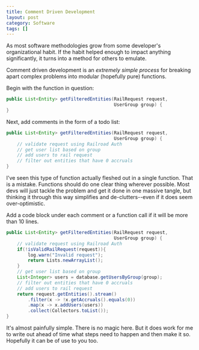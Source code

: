 ```yaml
---
title: Comment Driven Development
layout: post
category: Software
tags: []
---
```

As most software methodologies grow from some developer's organizational habit. If the habit helped enough to impact anything significantly, it turns into a method for others to emulate.

Comment driven development is an _extremely simple process_ for breaking apart complex problems into modular (hopefully pure) functions.

<!-- more -->

Begin with the function in question:

```java
public List<Entity> getFilteredEntities(RailRequest request, 
                                        UserGroup group) {
}
```

Next, add comments in the form of a todo list:

```java
public List<Entity> getFilteredEntities(RailRequest request, 
                                        UserGroup group) {
    // validate request using Railroad Auth
    // get user list based on group
    // add users to rail request
    // filter out entities that have 0 accruals
}
```

I've seen this type of function actually fleshed out in a single function. That is a mistake. Functions should do one clear thing wherever possible. Most devs will just tackle the problem and get it done in one massive tangle, but thinking it through this way simplifies and de-clutters--even if it does seem over-optimistic.

Add a code block under each comment or a function call if it will be more than 10 lines.

```java
public List<Entity> getFilteredEntities(RailRequest request, 
                                        UserGroup group) {
    // validate request using Railroad Auth
    if(!isValidRailRequest(request)){
        log.warn("Invalid request");
        return Lists.newArrayList();
    }
    // get user list based on group
    List<Integer> users = database.getUsersByGroup(group);
    // filter out entities that have 0 accruals
    // add users to rail request
    return request.getEntities().stream()
        .filter(x -> !x.getAccruals().equals(0))
        .map(x -> x.addUsers(users))
        .collect(Collectors.toList());
}
```

It's almost painfully simple. There is no magic here. But it does work for me to write out ahead of time what steps need to happen and then make it so. Hopefully it can be of use to you too.